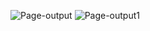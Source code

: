 ![Page-output](<https://github.com/web-project/img.web/Screenshot 2025-06-10 194928.png>)
![Page-output1](<https://github.com/web-project/img.web/Screenshot 2025-06-10 195102.png>)
